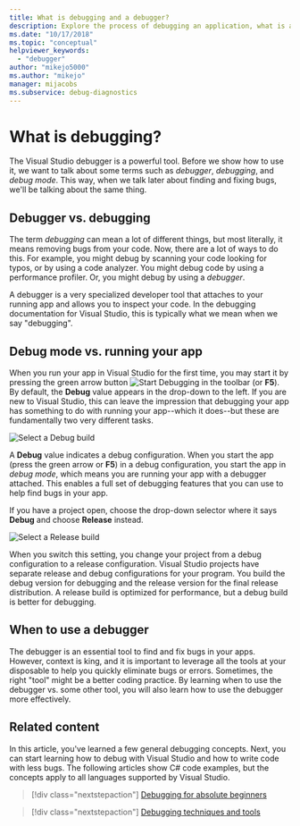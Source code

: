 ```yaml
---
title: What is debugging and a debugger?
description: Explore the process of debugging an application, what is a debugger, and the differences between debugging and running your app.
ms.date: "10/17/2018"
ms.topic: "conceptual"
helpviewer_keywords:
  - "debugger"
author: "mikejo5000"
ms.author: "mikejo"
manager: mijacobs
ms.subservice: debug-diagnostics
---
```

# What is debugging?

The Visual Studio debugger is a powerful tool. Before we show how to use it, we want to talk about some terms such as *debugger*, *debugging*, and *debug mode*. This way, when we talk later about finding and fixing bugs, we'll be talking about the same thing.

## Debugger vs. debugging

The term *debugging* can mean a lot of different things, but most literally, it means removing bugs from your code. Now, there are a lot of ways to do this. For example, you might debug by scanning your code looking for typos, or by using a code analyzer. You might debug code by using a performance profiler. Or, you might debug by using a *debugger*.

A debugger is a very specialized developer tool that attaches to your running app and allows you to inspect your code. In the debugging documentation for Visual Studio, this is typically what we mean when we say "debugging".

## Debug mode vs. running your app

When you run your app in Visual Studio for the first time, you may start it by pressing the green arrow button ![Start Debugging](../debugger/media/dbg-tour-start-debugging.png "Start Debugging") in the toolbar (or **F5**). By default, the **Debug** value appears in the drop-down to the left. If you are new to Visual Studio, this can leave the impression that debugging your app has something to do with running your app--which it does--but these are fundamentally two very different tasks.

![Select a Debug build](../debugger/media/what-is-debugging-debug-build.png)

A **Debug** value indicates a debug configuration. When you start the app (press the green arrow or **F5**) in a debug configuration, you start the app in *debug mode*, which means you are running your app with a debugger attached. This enables a full set of debugging features that you can use to help find bugs in your app.

If you have a project open, choose the drop-down selector where it says **Debug** and choose **Release** instead.

![Select a Release build](../debugger/media/what-is-debugging-release-build.png)

When you switch this setting, you change your project from a debug configuration to a release configuration. Visual Studio projects have separate release and debug configurations for your program. You build the debug version for debugging and the release version for the final release distribution. A release build is optimized for performance, but a debug build is better for debugging.

## When to use a debugger

The debugger is an essential tool to find and fix bugs in your apps. However, context is king, and it is important to leverage all the tools at your disposable to help you quickly eliminate bugs or errors. Sometimes, the right "tool" might be a better coding practice. By learning when to use the debugger vs. some other tool, you will also learn how to use the debugger more effectively.

## Related content

In this article, you've learned a few general debugging concepts. Next, you can start learning how to debug with Visual Studio and how to write code with less bugs. The following articles show C# code examples, but the concepts apply to all languages supported by Visual Studio.

> [!div class="nextstepaction"]
> [Debugging for absolute beginners](../debugger/debugging-absolute-beginners.md)

> [!div class="nextstepaction"]
> [Debugging techniques and tools](../debugger/write-better-code-with-visual-studio.md)

